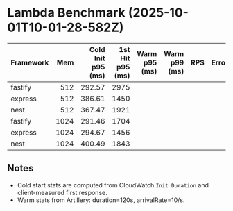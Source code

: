 # Lambda Benchmark (2025-10-01T10-01-28-582Z)

| Framework | Mem | Cold Init p95 (ms) | 1st Hit p95 (ms) | Warm p95 (ms) | Warm p99 (ms) | RPS | Errors |
|---|---:|---:|---:|---:|---:|---:|---:|
| fastify | 512 | 292.57 | 2975 |  |  |  |  |
| express | 512 | 386.61 | 1450 |  |  |  |  |
| nest | 512 | 367.47 | 1921 |  |  |  |  |
| fastify | 1024 | 291.46 | 1704 |  |  |  |  |
| express | 1024 | 294.67 | 1456 |  |  |  |  |
| nest | 1024 | 400.49 | 1843 |  |  |  |  |

## Notes
- Cold start stats are computed from CloudWatch `Init Duration` and client-measured first response.
- Warm stats from Artillery: duration=120s, arrivalRate=10/s.